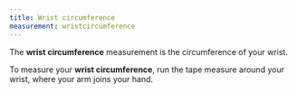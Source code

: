 ```yaml
---
title: Wrist circumference
measurement: wristcircumference
---
```


The **wrist circumference** measurement is the circumference of your wrist.

To measure your **wrist circumference**, run the tape measure around your wrist, where your arm joins your hand.
